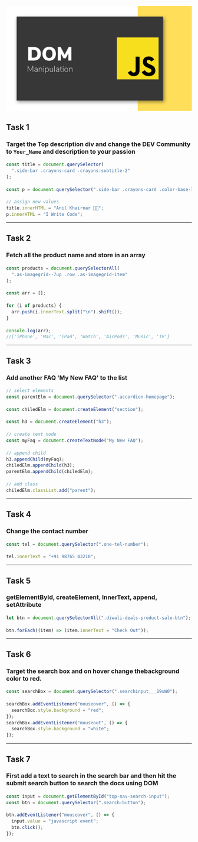 ![Thumbnail](./Thumbnail.png)

## Task 1

### Target the Top description div and change the DEV Community to `Your_Name` and description to your passion

```javascript
const title = document.querySelector(
  ".side-bar .crayons-card .crayons-subtitle-2"
);

const p = document.querySelector(".side-bar .crayons-card .color-base-70");

// assign new values
title.innerHTML = "Anil Khairnar 👨‍💻";
p.innerHTML = "I Write Code";
```

---

## Task 2

### Fetch all the product name and store in an array

```javascript
const products = document.querySelectorAll(
  ".as-imagegrid--7up .row .as-imagegrid-item"
);

const arr = [];

for (i of products) {
  arr.push(i.innerText.split("\n").shift());
}

console.log(arr);
//['iPhone', 'Mac', 'iPad', 'Watch', 'AirPods', 'Music', 'TV']
```

---

## Task 3

### Add another FAQ 'My New FAQ' to the list

```javascript
// select elements
const parentElm = document.querySelector(".accordion-homepage");

const chiledElm = document.createElement("section");

const h3 = document.createElement("h3");

// create text node
const myFaq = document.createTextNode("My New FAQ");

// append child
h3.appendChild(myFaq);
chiledElm.appendChild(h3);
parentElm.appendChild(chiledElm);

// add class
chiledElm.classList.add("parent");
```

---

## Task 4

### Change the contact number

```javascript
const tel = document.querySelector(".one-tel-number");

tel.innerText = "+91 98765 43210";
```

---

## Task 5

### getElementById, createElement, InnerText, append, setAttribute

```javascript
let btn = document.querySelectorAll(".diwali-deals-product-sale-btn");

btn.forEach((item) => (item.innerText = "Check Out"));
```

---

## Task 6

### Target the search box and on hover change thebackground color to red.

```javascript
const searchBox = document.querySelector(".searchinput___19uW0");

searchBox.addEventListener("mouseover", () => {
  searchBox.style.background = "red";
});
searchBox.addEventListener("mouseout", () => {
  searchBox.style.background = "white";
});
```

---

## Task 7

### First add a text to search in the search bar and then hit the submit search button to search the docs using DOM

```javascript
const input = document.getElementById("top-nav-search-input");
const btn = document.querySelector(".search-button");

btn.addEventListener("mouseover", () => {
  input.value = "javascript event";
  btn.click();
});
```
